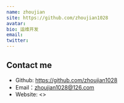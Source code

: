 ```yaml
---
name: zhoujian
site: https://github.com/zhoujian1028
avatar: 
bio: 运维开发
email: 
twitter: 
---
```



## Contact me

- Github: <https://github.com/zhoujian1028>
- Email：<zhoujian1028@126.com>
- Website: <>
